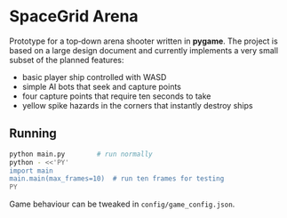 # SpaceGrid Arena

Prototype for a top‑down arena shooter written in **pygame**. The project is
based on a large design document and currently implements a very small subset
of the planned features:

* basic player ship controlled with WASD
* simple AI bots that seek and capture points
* four capture points that require ten seconds to take
* yellow spike hazards in the corners that instantly destroy ships

## Running

```bash
python main.py        # run normally
python - <<'PY'
import main
main.main(max_frames=10)  # run ten frames for testing
PY
```

Game behaviour can be tweaked in `config/game_config.json`.
